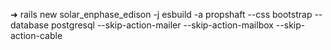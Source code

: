 ➜ rails new solar_enphase_edison -j esbuild -a propshaft --css bootstrap --database postgresql --skip-action-mailer --skip-action-mailbox --skip-action-cable
